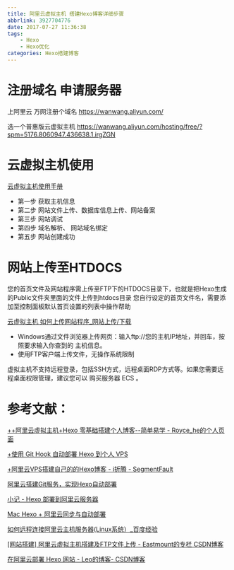 ```yaml
---
title: 阿里云虚拟主机 搭建Hexo博客详细步骤
abbrlink: 3927704776
date: 2017-07-27 11:36:38
tags: 
    - Hexo
    - Hexo优化
categories: Hexo搭建博客
---
```


<!-- more -->

# 注册域名 申请服务器

上阿里云 万网注册个域名 https://wanwang.aliyun.com/

选一个普惠版云虚拟主机 https://wanwang.aliyun.com/hosting/free/?spm=5176.8060947.436638.1.irgZGN

# 云虚拟主机使用

[云虚拟主机使用手册](https://help.aliyun.com/knowledge_detail/36183.html)


- 第一步   获取主机信息	
- 第二步	网站文件上传、数据库信息上传、网站备案	
- 第三步	网站调试	
- 第四步	域名解析、 网站域名绑定
- 第五步	网站创建成功

# 网站上传至HTDOCS

您的首页文件及网站程序需上传至FTP下的HTDOCS目录下，也就是把Hexo生成的Public文件夹里面的文件上传到htdocs目录
您自行设定的首页文件名，需要添加至控制面板默认首页设置的列表中操作帮助

[云虚拟主机 如何上传网站程序_网站上传/下载](https://help.aliyun.com/knowledge_detail/36241.html)
 
- Windows通过文件浏览器上传网页：输入ftp://您的主机IP地址，并回车，按照要求输入你查到的 主机信息。
- 使用FTP客户端上传文件，无操作系统限制

 虚拟主机不支持远程登录，包括SSH方式，远程桌面RDP方式等。如果您需要远程桌面权限管理，建议您可以 购买服务器 ECS 。

# 参考文献：

[++阿里云虚拟主机+Hexo 零基础搭建个人博客--简单易学 - Royce_he的个人页面](https://my.oschina.net/roycehe/blog/807259)

[+使用 Git Hook 自动部署 Hexo 到个人 VPS](http://www.swiftyper.com/2016/04/17/deploy-hexo-with-git-hook/)

[+阿里云VPS搭建自己的的Hexo博客 - i折腾 - SegmentFault](https://segmentfault.com/a/1190000005723321)

[阿里云搭建Git服务，实现Hexo自动部署](https://imys.net/20160303/hexo-nginx-auto-deploy.html)

[小记 - Hexo 部署到阿里云服务器](http://lijundong.com/note-hexo-deploy-on-server/)

[Mac Hexo + 阿里云同步与自动部署](http://anyang-ai.com/2017/02/10/hexo/)

[如何远程连接阿里云主机服务器(Linux系统）_百度经验](http://jingyan.baidu.com/article/47a29f242b7c0ac014239915.html)

[[网站搭建] 阿里云虚拟主机搭建及FTP文件上传 - Eastmount的专栏 CSDN博客](http://blog.csdn.net/eastmount/article/details/52643702)

[在阿里云部署 Hexo 网站 - Leo的博客- CSDN博客](http://blog.csdn.net/lihao21/article/details/70188750)
